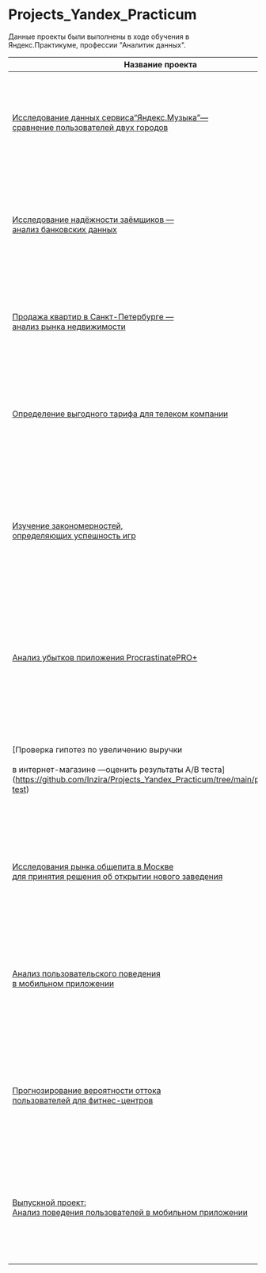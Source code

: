 # Projects_Yandex_Practicum
Данные проекты были выполнены в ходе обучения в Яндекс.Практикуме, профессии "Аналитик данных". 

 Название проекта   | Описание | Инструменты
--- |--- |---
[Исследование данных сервиса“Яндекс.Музыка”— <br />сравнение пользователей двух городов](https://github.com/Inzira/Projects_Yandex_Practicum/tree/main/project_1_music_city) | Выяснить, в какие дни недели и какое время<br /> суток жители Москвы и Санкт-Петербурга чаще слушают музыку, а также сравнить предпочтительные жанры | Python, Pandas
[Исследование надёжности заёмщиков —<br /> анализ банковских данных](https://github.com/Inzira/Projects_Yandex_Practicum/tree/main/project_2_bank_clients) | Исследовать, влияет ли семейное положение,<br /> количество детей и уровень дохода клиента<br /><br /> на факт возврата кредита в срок |предобработка данных,<br />Python,Pandas
[Продажа квартир в Санкт-Петербурге — <br />анализ рынка недвижимости](https://github.com/Inzira/Projects_Yandex_Practicum/tree/main/project_3_flats_sales) | Определить, какие из типичных параметров квартир<br /> влияют на рыночную стоимость объектов недвижимости |Python,Pandas,Matplotlib,<br />исследовательский анализ данных,визуализация данных,предобработка данных
[Определение выгодного тарифа для телеком компании](https://github.com/Inzira/Projects_Yandex_Practicum/tree/main/project_4_mobile_tarif) | На основе данных клиентов оператора сотовой связи<br /> проанализировать поведение клиентов и найти оптимальный тариф|Python,Pandas,Matplotlib,NumPy,<br />SciPy,описательная статистика,проверка статистических гипотез
[Изучение закономерностей, <br />определяющих успешность игр](https://github.com/Inzira/Projects_Yandex_Practicum/tree/main/project_5_comp_games) | Используя исторические данные о компьютерных играх,<br /> их продаже, оценках пользователей и экспертов, жанрах и платформах, выявить закономерности,<br /> определяющие успешность игры |Python,Pandas,Matplotlib,<br />предобработка данных,NumPy,описательная статистика,<br />проверка статистических гипотез,исследовательский анализ данных
[Анализ убытков приложения ProcrastinatePRO+](https://github.com/Inzira/Projects_Yandex_Practicum/tree/main/project_6_marketing_project) | Бизнес развлекательного приложения Procrastinate Pro+ <br />несколько прошлых месяцев несет убытки.<br /> Необходимо разобраться, почему бизнес несет убытки. |Python,Pandas,Matplotlib,<br />когортный анализ,юнит-экономика,<br />продуктовые метрики,Seaborn
[Проверка гипотез по увеличению выручки<br /><br /> в интернет-магазине —оценить результаты A/B теста] (https://github.com/Inzira/Projects_Yandex_Practicum/tree/main/project_7_AB-test) | Используя данные интернет-магазина <br />приоритезировать гипотезы, произвести оценку результатов <br />A/B-тестирования различными методами | Python,Pandas,Matplotlib,<br />SciPy,A/B-тестирование,<br />проверка статистических гипотез
[Исследования рынка общепита в Москве <br />для принятия решения об открытии нового заведения](https://github.com/Inzira/Projects_Yandex_Practicum/tree/main/project_8_recearch_restraunt_business) | Исследование рынка общественного питания<br /> на основе открытых данных,<br /> подготовка презентации для инвесторов | Python,Pandas,Seaborn,<br />Plotly,визуализация данных
[Анализ пользовательского поведения <br />в мобильном приложении](https://github.com/Inzira/Projects_Yandex_Practicum/tree/main/project_9_mobileapp) | На основе данных использования мобильного приложения <br />для продажи продуктов питания<br /> проанализировать воронку продаж, а также оценить результаты A/A/B-тестирования| A/B-тестирование, Python, Pandas,<br /> Matplotlib, Seaborn, событийная аналитика, <br />продуктовые метрики, Plotly, <br />проверка статистических гипотез, визуализация данных
[Прогнозирование вероятности оттока<br /> пользователей для фитнес-центров](https://github.com/Inzira/Projects_Yandex_Practicum/tree/main/project_10_fitness) | Спрогнозировать вероятность оттока для каждого клиента<br /> в следующем месяце, сформировать с помощью кластеризации<br /> портреты пользователей | Python, Pandas, Scikit-learn, <br />Matplotlib, Seaborn, машинное обучение, <br />классификация, кластеризация
[Выпускной проект:<br />Анализ поведения пользователей в мобильном приложении](https://github.com/Inzira/Projects_Yandex_Practicum/tree/main/project_10_fitness)| Спрогнозировать вероятность оттока для каждого клиента в следующем месяце, сформировать с помощью кластеризации портреты пользователей | Python, Pandas, Scikit-learn, Matplotlib, Seaborn, машинное обучение, классификация, кластеризация
